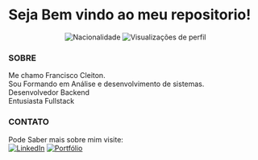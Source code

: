 # Seja Bem vindo ao meu repositorio!

<p align="center">
  <!-- Badge de Projeto Brasileiro -->
  <img src="https://img.shields.io/badge/Brasileiro-🇧🇷-green" alt="Nacionalidade"/>

  <!-- Badge de Visitantes -->
  <img src="https://komarev.com/ghpvc/?username=franciscocleitondev&color=blue" alt="Visualizações de perfil"/>

  <!-- Badge de Seguidores <img src="https://img.shields.io/github/followers/franciscocleitondev?label=Seguidores&style=social" alt="Seguidores no GitHub"/>-->
  

  <!-- Badge de Estrelas (de um repositório específico)<img src="https://img.shields.io/github/stars/franciscocleitondev/NOME_DO_REPOSITORIO?style=social" alt="Estrelas"/>  -->
  
</p>


### SOBRE
Me chamo Francisco Cleiton.   
Sou Formando em Análise e desenvolvimento de sistemas.  
Desenvolvedor Backend   
Entusiasta Fullstack   
 


### CONTATO
Pode Saber mais sobre mim visite:  
[![LinkedIn](https://img.shields.io/badge/LinkedIn-blue?style=for-the-badge&logo=linkedin)](https://www.linkedin.com/in/fc-dev/) 
[![Portfólio](https://img.shields.io/badge/Portfólio-000?style=for-the-badge&logo=internet-explorer&logoColor=white)](https://portifolio-eight-mauve-70.vercel.app/)











